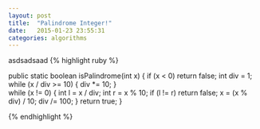 ```yaml
---
layout: post
title:  "Palindrome Integer!"
date:   2015-01-23 23:55:31
categories: algorithms
---
```

asdsadsaad
{% highlight ruby %}

public static boolean isPalindrome(int x) {
	if (x < 0) 
		return false;
	int div = 1;
	while (x / div >= 10) {
		div *= 10;
	}        
	while (x != 0) {
		int l = x / div;
		int r = x % 10;
		if (l != r) 
			return false;
		x = (x % div) / 10;
		div /= 100;
	}
	return true;
}

{% endhighlight %}
